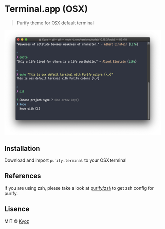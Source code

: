# Terminal.app (OSX)
> Purify theme for OSX default terminal

<p align="center">
  <img src="../demo/terminal-app.png" width="800px">
</p>

## Installation

Download and import `purify.terminal` to your OSX terminal

## References

If you are using zsh, please take a look at [purify/zsh](https://github.com/kyoz/purify/tree/master/zsh) to get zsh config for purify.

## Lisence
MIT © [Kyoz](mailto:banminkyoz@gmail.com)
